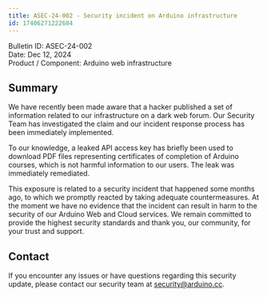```yaml
---
title: ASEC-24-002 - Security incident on Arduino infrastructure
id: 17406271222684
---
```


Bulletin ID: ASEC-24-002  
Date: Dec 12, 2024  
Product / Component: Arduino web infrastructure

## Summary

We have recently been made aware that a hacker published a set of information related to our infrastructure on a dark web forum. Our Security Team has investigated the claim and our incident response process has been immediately implemented.

To our knowledge, a leaked API access key has briefly been used to download PDF files representing certificates of completion of Arduino courses, which is not harmful information to our users. The leak was immediately remediated.

This exposure is related to a security incident that happened some months ago, to which we promptly reacted by taking adequate countermeasures. At the moment we have no evidence that the incident can result in harm to the security of our Arduino Web and Cloud services.
We remain committed to provide the highest security standards and thank you, our community, for your trust and support.

## Contact

If you encounter any issues or have questions regarding this security update, please contact our security team at security@arduino.cc.
